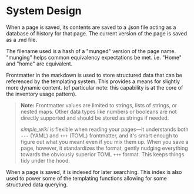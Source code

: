 # System Design

When a page is saved, its contents are saved to a .json file acting as a database of history for that page. The current version of the page is saved as a .md file.

The filename used is a hash of a "munged" version of the page name. "munging" helps common equivalency expectations be met. i.e. "Home" and "home" are equivalent.

Frontmatter in the markdown is used to store structured data that can be referenced by the templating system. This provides a means for slightly more dynamic content. (of particular note: this capability is at the core of the inventory usage pattern).

> **Note:** Frontmatter values are limited to strings, lists of strings, or nested maps. Other data types like numbers or booleans are not directly supported and should be stored as strings if needed.
>
> _simple_wiki_ is flexible when reading your pages—it understands both `---` (YAML) and `+++` (TOML) frontmatter, and it's smart enough to figure out what you meant even if you mix them up. When you save a page, however, it standardizes the format, gently nudging everything towards the obviously superior TOML `+++` format. This keeps things tidy under the hood.

When a page is saved, it is indexed for later searching. This index is also used to power some of the templating functions allowing for some structured data querying.

